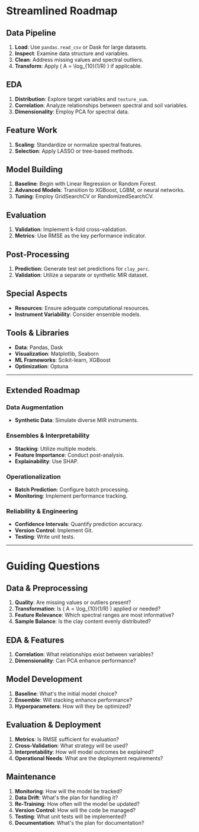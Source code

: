 # Streamlined Roadmap

## Data Pipeline
1. **Load**: Use `pandas.read_csv` or Dask for large datasets.
2. **Inspect**: Examine data structure and variables.
3. **Clean**: Address missing values and spectral outliers.
4. **Transform**: Apply \( A = \log_{10}(1/R) \) if applicable.

## EDA
1. **Distribution**: Explore target variables and `texture_sum`.
2. **Correlation**: Analyze relationships between spectral and soil variables.
3. **Dimensionality**: Employ PCA for spectral data.

## Feature Work
1. **Scaling**: Standardize or normalize spectral features.
2. **Selection**: Apply LASSO or tree-based methods.

## Model Building
1. **Baseline**: Begin with Linear Regression or Random Forest.
2. **Advanced Models**: Transition to XGBoost, LGBM, or neural networks.
3. **Tuning**: Employ GridSearchCV or RandomizedSearchCV.

## Evaluation
1. **Validation**: Implement k-fold cross-validation.
2. **Metrics**: Use RMSE as the key performance indicator.

## Post-Processing
1. **Prediction**: Generate test set predictions for `clay_perc`.
2. **Validation**: Utilize a separate or synthetic MIR dataset.

## Special Aspects
- **Resources**: Ensure adequate computational resources.
- **Instrument Variability**: Consider ensemble models.

## Tools & Libraries
- **Data**: Pandas, Dask
- **Visualization**: Matplotlib, Seaborn
- **ML Frameworks**: Scikit-learn, XGBoost
- **Optimization**: Optuna

---

## Extended Roadmap

### Data Augmentation
- **Synthetic Data**: Simulate diverse MIR instruments.

### Ensembles & Interpretability
- **Stacking**: Utilize multiple models.
- **Feature Importance**: Conduct post-analysis.
- **Explainability**: Use SHAP.

### Operationalization
- **Batch Prediction**: Configure batch processing.
- **Monitoring**: Implement performance tracking.

### Reliability & Engineering
- **Confidence Intervals**: Quantify prediction accuracy.
- **Version Control**: Implement Git.
- **Testing**: Write unit tests.

---

# Guiding Questions

## Data & Preprocessing
1. **Quality**: Are missing values or outliers present?
2. **Transformation**: Is \( A = \log_{10}(1/R) \) applied or needed?
3. **Feature Relevance**: Which spectral ranges are most informative?
4. **Sample Balance**: Is the clay content evenly distributed?

## EDA & Features
1. **Correlation**: What relationships exist between variables?
2. **Dimensionality**: Can PCA enhance performance?

## Model Development
1. **Baseline**: What's the initial model choice?
2. **Ensemble**: Will stacking enhance performance?
3. **Hyperparameters**: How will they be optimized?

## Evaluation & Deployment
1. **Metrics**: Is RMSE sufficient for evaluation?
2. **Cross-Validation**: What strategy will be used?
3. **Interpretability**: How will model outcomes be explained?
4. **Operational Needs**: What are the deployment requirements?

## Maintenance
1. **Monitoring**: How will the model be tracked?
2. **Data Drift**: What's the plan for handling it?
3. **Re-Training**: How often will the model be updated?
4. **Version Control**: How will the code be managed?
5. **Testing**: What unit tests will be implemented?
6. **Documentation**: What's the plan for documentation?